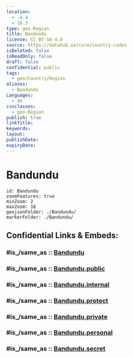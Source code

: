 ```yaml
---
location:
  - -4.4
  - 18.3
type: geo-Region
title: Bandundu
license: CC BY-SA 4.0
source: https://datahub.io/core/country-codes
isDeleted: false
isReadOnly: false
draft: false
confidential: public
tags:
  - geo/Country/Region
aliases:
  - Bandundu
Languages:
  - de
cssclasses:
  - geo-Region
publish: true
linkTitle:
keywords:
layout:
publishDate:
expiryDate:
---
```


# Bandundu

```leaflet
id: Bandundu
zoomFeatures: true 
minZoom: 2 
maxZoom: 18
geojsonFolder: ./Bandundu/
markerFolder: ./Bandundu/
```


## Confidential Links & Embeds: 

### #is_/same_as :: [Bandundu](/_Standards/Earth/Continent/Africa/Africa~Central/Congo~Kinshasa/provinces~Congo-Kinshasa@1997/Bandundu.md) 

### #is_/same_as :: [Bandundu.public](/_public/Earth/Continent/Africa/Africa~Central/Congo~Kinshasa/provinces~Congo-Kinshasa@1997/Bandundu.public.md) 

### #is_/same_as :: [Bandundu.internal](/_internal/Earth/Continent/Africa/Africa~Central/Congo~Kinshasa/provinces~Congo-Kinshasa@1997/Bandundu.internal.md) 

### #is_/same_as :: [Bandundu.protect](/_protect/Earth/Continent/Africa/Africa~Central/Congo~Kinshasa/provinces~Congo-Kinshasa@1997/Bandundu.protect.md) 

### #is_/same_as :: [Bandundu.private](/_private/Earth/Continent/Africa/Africa~Central/Congo~Kinshasa/provinces~Congo-Kinshasa@1997/Bandundu.private.md) 

### #is_/same_as :: [Bandundu.personal](/_personal/Earth/Continent/Africa/Africa~Central/Congo~Kinshasa/provinces~Congo-Kinshasa@1997/Bandundu.personal.md) 

### #is_/same_as :: [Bandundu.secret](/_secret/Earth/Continent/Africa/Africa~Central/Congo~Kinshasa/provinces~Congo-Kinshasa@1997/Bandundu.secret.md)


